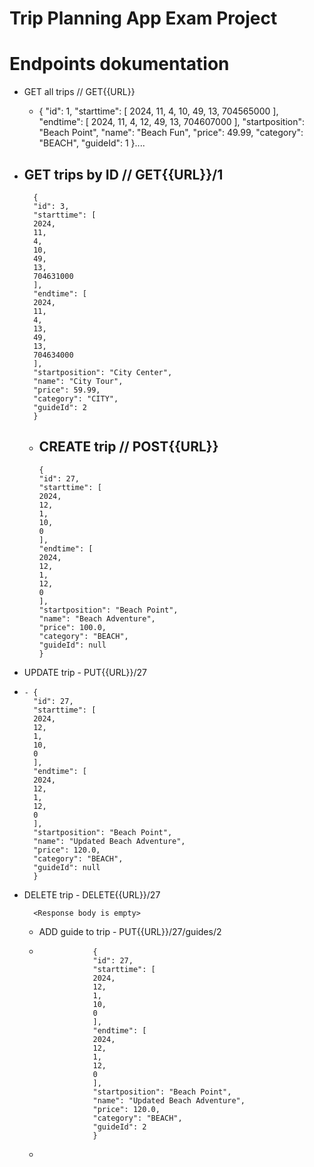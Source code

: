 # Trip Planning App Exam Project

# Endpoints dokumentation

- GET all trips // GET{{URL}}

    -
        {
        "id": 1,
        "starttime": [
        2024,
        11,
        4,
        10,
        49,
        13,
        704565000
        ],
        "endtime": [
        2024,
        11,
        4,
        12,
        49,
        13,
        704607000
        ],
        "startposition": "Beach Point",
        "name": "Beach Fun",
        "price": 49.99,
        "category": "BEACH",
        "guideId": 1
        }....


- GET trips by ID // GET{{URL}}/1
  -
        {
        "id": 3,
        "starttime": [
        2024,
        11,
        4,
        10,
        49,
        13,
        704631000
        ],
        "endtime": [
        2024,
        11,
        4,
        13,
        49,
        13,
        704634000
        ],
        "startposition": "City Center",
        "name": "City Tour",
        "price": 59.99,
        "category": "CITY",
        "guideId": 2
        }

    - CREATE trip // POST{{URL}}
      -
          {
          "id": 27,
          "starttime": [
          2024,
          12,
          1,
          10,
          0
          ],
          "endtime": [
          2024,
          12,
          1,
          12,
          0
          ],
          "startposition": "Beach Point",
          "name": "Beach Adventure",
          "price": 100.0,
          "category": "BEACH",
          "guideId": null
          }
- UPDATE trip - PUT{{URL}}/27
-
      - {
        "id": 27,
        "starttime": [
        2024,
        12,
        1,
        10,
        0
        ],
        "endtime": [
        2024,
        12,
        1,
        12,
        0
        ],
        "startposition": "Beach Point",
        "name": "Updated Beach Adventure",
        "price": 120.0,
        "category": "BEACH",
        "guideId": null
        }
- DELETE trip - DELETE{{URL}}/27

        <Response body is empty>

  - ADD guide to trip - PUT{{URL}}/27/guides/2
  - 
                    {
                    "id": 27,
                    "starttime": [
                    2024,
                    12,
                    1,
                    10,
                    0
                    ],
                    "endtime": [
                    2024,
                    12,
                    1,
                    12,
                    0
                    ],
                    "startposition": "Beach Point",
                    "name": "Updated Beach Adventure",
                    "price": 120.0,
                    "category": "BEACH",
                    "guideId": 2
                    }
  - 